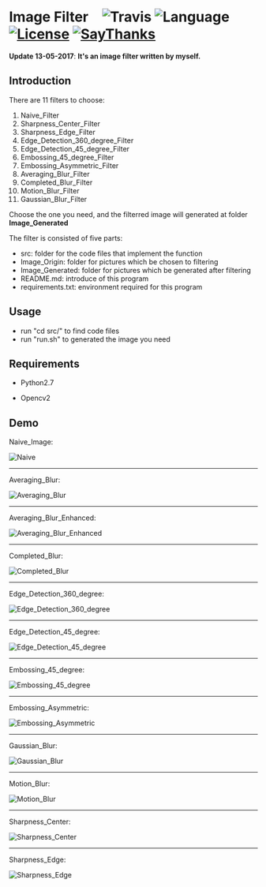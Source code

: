 # Image Filter　![Travis](https://img.shields.io/travis/rust-lang/rust.svg) ![Language](https://img.shields.io/badge/language-Python-orange.svg) [![License](https://img.shields.io/badge/license-MIT-blue.svg)](./LICENSE.md) [![SayThanks](https://img.shields.io/badge/say-thanks-ff69b4.svg)](https://saythanks.io/to/kamyu104)
 
__Update 13-05-2017__:   __It's an image filter written by myself.__

## Introduction


There are 11 filters to choose:

 1. Naive_Filter
 2. Sharpness_Center_Filter
 3. Sharpness_Edge_Filter
 4. Edge_Detection_360_degree_Filter
 5. Edge_Detection_45_degree_Filter
 6. Embossing_45_degree_Filter
 7. Embossing_Asymmetric_Filter
 8. Averaging_Blur_Filter
 9. Completed_Blur_Filter
 10. Motion_Blur_Filter
 11. Gaussian_Blur_Filter

Choose the one you need, and the filterred image will generated at folder **Image_Generated**


The filter is consisted of five parts:
* src: folder for the code files that implement the function
* Image_Origin: folder for pictures which be chosen to filtering
* Image_Generated: folder for pictures which be generated after filtering
* README.md: introduce of this program
* requirements.txt: environment required for this program

## Usage 

* run "cd src/" to find code files 
* run "run.sh" to generated the image you need

## Requirements

   * Python2.7

   * Opencv2

## Demo


Naive_Image:

![Naive](https://github.com/JNingWei/Image-Filter/blob/master/Image_Generated/Naive.jpg)

---

Averaging_Blur:

![Averaging_Blur](https://github.com/JNingWei/Image-Filter/blob/master/Image_Generated/Averaging_Blur.jpg)

---

Averaging_Blur_Enhanced:

![Averaging_Blur_Enhanced](https://github.com/JNingWei/Image-Filter/blob/master/Image_Generated/Averaging_Blur_Enhanced.jpg)

---

Completed_Blur:

![Completed_Blur](https://github.com/JNingWei/Image-Filter/blob/master/Image_Generated/Completed_Blur.jpg)

---

Edge_Detection_360_degree:

![Edge_Detection_360_degree](https://github.com/JNingWei/Image-Filter/blob/master/Image_Generated/Edge_Detection_360_degree.jpg)

---

Edge_Detection_45_degree:

![Edge_Detection_45_degree](https://github.com/JNingWei/Image-Filter/blob/master/Image_Generated/Edge_Detection_45_degree.jpg)

---

Embossing_45_degree:

![Embossing_45_degree](https://github.com/JNingWei/Image-Filter/blob/master/Image_Generated/Embossing_45_degree.jpg)

---

Embossing_Asymmetric:

![Embossing_Asymmetric](https://github.com/JNingWei/Image-Filter/blob/master/Image_Generated/Embossing_Asymmetric.jpg)

---

Gaussian_Blur:

![Gaussian_Blur](https://github.com/JNingWei/Image-Filter/blob/master/Image_Generated/Gaussian_Blur.jpg)

---

Motion_Blur:

![Motion_Blur](https://github.com/JNingWei/Image-Filter/blob/master/Image_Generated/Motion_Blur.jpg)

---

Sharpness_Center:

![Sharpness_Center](https://github.com/JNingWei/Image-Filter/blob/master/Image_Generated/Sharpness_Center.jpg)

---

Sharpness_Edge:

![Sharpness_Edge](https://github.com/JNingWei/Image-Filter/blob/master/Image_Generated/Sharpness_Edge.jpg)

